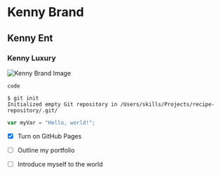 # Kenny Brand

## Kenny Ent

### Kenny Luxury

![Kenny Brand Image](https://octodex.github.com/images/yaktocat.png)

`code`

```
$ git init
Initialized empty Git repository in /Users/skills/Projects/recipe-repository/.git/
```
``` javascript
var myVar = "Hello, world!";
```

- [x] Turn on GitHub Pages
- [ ] Outline my portfolio
- [ ] Introduce myself to the world










